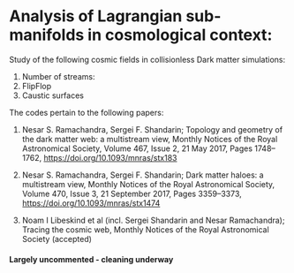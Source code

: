 # Analysis of Lagrangian sub-manifolds in cosmological context:  

Study of the following cosmic fields in collisionless Dark matter simulations: 
1. Number of streams: 
2. FlipFlop
3. Caustic surfaces 

The codes pertain to the following papers: 

1. Nesar S. Ramachandra, Sergei F. Shandarin; Topology and geometry of the dark matter web: a multistream view, Monthly Notices of the Royal Astronomical Society, Volume 467, Issue 2, 21 May 2017, Pages 1748–1762, https://doi.org/10.1093/mnras/stx183

2. Nesar S. Ramachandra, Sergei F. Shandarin; Dark matter haloes: a multistream view, Monthly Notices of the Royal Astronomical Society, Volume 470, Issue 3, 21 September 2017, Pages 3359–3373, https://doi.org/10.1093/mnras/stx1474

3. Noam I Libeskind et al (incl. Sergei Shandarin and Nesar Ramachandra); Tracing the cosmic web, Monthly Notices of the Royal Astronomical Society (accepted)




#### Largely uncommented - cleaning underway
